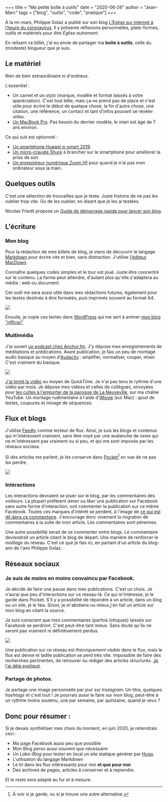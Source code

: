 +++
title = "Ma petite boîte à outils"
date = "2020-06-26"
author = "Jean-Marc"
tags = ["blog", "outils", "code", "pratique"]
+++

À la mi-mars, Philippe Golaz a publié sur son blog [L’Eglise sur internet à l’heure du coronavirus](https://philippegolaz.ch/faire-eglise-sur-internet-a-lheure-du-coronavirus/). Il y présente réflexions personnelles, plate-formes, outils et matériels pour *être Église autrement*.

En relisant ce billet, j'ai eu envie de partager ma **boîte à outils**, celle du (modeste) blogueur que je suis.

## Le matériel 

Rien de bien extraordinaire ni d'onéreux. 

L'essentiel : 

+ Un carnet et un stylo (marque, modèle et format laissés à votre appréciation). C'est tout bête, mais ça ne prend pas de place et c'est utile pour écrire le début de quelque chose, la fin d'autre chose, une citation, une référence, un contact et tant d'infos pouvant se révéler utiles.
+ [Un MacBook Pro](https://www.apple.com/chfr/macbook-pro/). Pas besoin du dernier modèle, le mien est âgé de 7 ans environ. 

Ce qui suit est optionnel : 

+ [Un smartphone Huawei p-smart 2019](https://www.frandroid.com/produits/huawei/smartphones/6769-huawei-p-smart-2019). 
+ [Un micro-cravate Shure](https://www.shure.ch/fr-CH/produits/microphones/mvl) à brancher sur le smartphone pour améliorer la prise de son
+ [Un enregistreur numérique Zoom H1](https://www.zoom-na.com/fr/products/enregistrement-terrain-vid-o/enregistrement-de-terrain/zoom-h1-enregistreur-portatif) pour quand je n'ai pas mon ordinateur sous la main.

## Quelques outils

C'est une sélection de trouvailles que je teste. Juste histoire de ne pas les oublier trop vite. Ou de les oublier, en disant que je les ai testées.

Nicolas Friedli propose un [Guide de démarrage rapide pour lancer son blog](https://theologique.ch/blog/demarrage).

## L'écriture


### Mon blog

Pour la rédaction de mes billets de blog, je viens de découvrir le langage [Markdown](https://www.ionos.fr/digitalguide/sites-internet/developpement-web/markdown/) pour écrire vite et bien, sans distraction.  J'utilise [l'éditeur MacDown](https://macdown.uranusjr.com/). 

Connaître quelques codes simples et le tour est joué. Juste être concentré sur le contenu. La forme peut attendre, d'autant plus qu'elle s'adaptera au média : web ou document.

Cet outil me sera aussi utile dans mes rédactions futures, également pour les textes destinés à être formatés, puis imprimés souvent au format A4.


![](https://cdn.pixabay.com/photo/2019/03/26/04/30/influencer-4081842_960_720.jpg)

 
Ensuite, je copie ces textes dans [WordPress](https://fr.wordpress.com/) qui me sert à animer [mon blog *"officiel"*](https://jeanmarcleresche.ch).

### Multimédia

J'ai ouvert [un podcast chez Anchor.fm](https://anchor.fm/jean-marc-leresche). J'y dépose mes enregistrements de méditations et prédications. Avant publication, je fais un peu de montage audio basique au moyen d'[Audacity](https://www.audacityteam.org/) : amplifier, normaliser, couper, mixer. C'est vraiment du basique.

![](https://cdn.pixabay.com/photo/2017/08/01/00/18/people-2562222_960_720.jpg)

[J'ai tenté la vidéo](https://jeanmarcleresche.ch/le-theo-logis/) au moyen de QuickTime. Je n'ai pas tenu le rythme d'une vidéo par mois. Je dépose mes vidéos et celles de collègues, envoyées pour [les cultes à l'emporter de la paroisse de La Neuveville](https://paref2520.ch/category/cultes-a-lemporter/), sur ma chaîne YouTube. Un montage rudimentaire à l'aide d'[iMovie](https://www.apple.com/fr/imovie/) (sur Mac) : ajout de textes, coupures et mixage de séquences.

## Flux et blogs

J'utilise [Feedly](https://feedly.com/) comme lecteur de flux. Ainsi, je suis les blogs et contenus qui m'intéressent vraiment, sans être noyé par une avalanche de *news* qui ne m'intéressent pas vraiment ou si peu, et qui me sont imposés par les réseaux sociaux.

Si des articles me parlent, je les conserve dans [Pocket](https://getpocket.com/)[^1] en vue de ne pas les perdre.

![](https://cdn.pixabay.com/photo/2015/09/09/20/35/notes-933183_960_720.jpg)

[^1]: À voir si je garde, ou si je trouve une autre alternative.

### Intéractions

Les interactions devraient se jouer sur le blog, par les commentaires des visiteurs. La plupart préfèrent *aimer* ou *liker* une publication sur Facebook sans autre forme d'interaction, soit commenter la publication sur ce même Facebook.  Toutes ces marques d'intérêt se perdent, à l'image de [ce qui est dit dans ce commentaire](https://jeanmarcleresche.ch/passer-a-laction/#comment-184). J'encourage donc vivement la migration de commentaires à la suite de mon article. Les commentaires sont pérennes.

Une autre possibilité serait de se commenter entre blogs. Le commentaire deviendrait un article citant le blog de départ. Une manière de renforcer le *maillage* du réseau. C'est ce que je fais ici, en partant d'un article du blog-ami de l'ami Philippe Golaz.

## Réseaux sociaux

### Je suis de moins en moins convaincu par Facebook. 
Je décide de faire une pause dans mes publications. C'est un choix. Je n'aurai que peu d'interactions sur ce réseau-là. Ce qui m'intéresse, je le garde dans Pocket. S'il y a possibilité de répondre à un article, dans un blog ou un site, je le fais. Sinon, je m'abstiens ou mieux,j'en fait un article sur mon blog en citant la source. 

Je suis conscient que mes commentaires (parfois lofoques) laissés sur Facebook se perdront. C'est peut-être tant mieux. Sans doute qu'ils ne seront pas vraiment ni définitivement perdus.

![](https://cdn.pixabay.com/photo/2017/10/01/13/55/hands-2805608_960_720.jpg)

Une publication sur ce réseau est *théoriquement visible* dans le flux, mais le flux est dense et ladite publication se perd très vite. Impossible de faire des recherches pertinentes, de retrouver ou rédiger des articles structurés. [Je l'ai déjà expliqué](https://jeanmarcleresche.ch/passer-a-laction/).

### Partage de photos. 
Je partage une image personnelle par jour sur *Instagram*. Un titre, quelques *hashtags* et c'est tout ! Je pourrais aussi le faire sur mon blog, peut-être à un rythme moins soutenu, une par semaine, par quinzaine, quand je veux ?


## Donc pour résumer :

Si je devais synthétiser mes choix du moment, en juin 2020, je retiendrais ceci :

+ Ma page Facebook aussi peu que possible
+ Mon Blog perso aussi souvent que nécessaire
+ Un *Labo-Blog* pour tester en local un site statique générer par [Hugo](https://gohugo.io/).
+ L'utilisation du langage Markdown
+ Le tri dans les flux intéressants pour moi **et que pour moi**
+ Des archives de pages, articles à conserver et à reprendre.

Et le reste sera adapté au fur et à mesure. 
